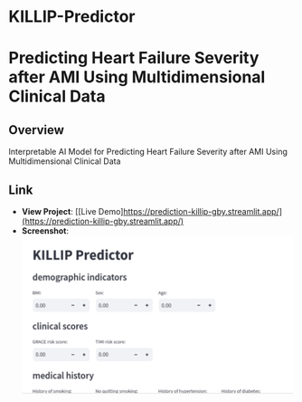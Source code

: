 # KILLIP-Predictor
# Predicting Heart Failure Severity after AMI Using Multidimensional Clinical Data

## Overview
Interpretable AI Model for Predicting Heart Failure Severity after AMI Using Multidimensional Clinical Data


## Link
- **View Project**: [[Live Demo]https://prediction-killip-gby.streamlit.app/](https://prediction-killip-gby.streamlit.app/)
- **Screenshot**:
  ![Screenshot of the project](screenshot/screenshot_2.png)
